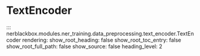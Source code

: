 # TextEncoder
::: nerblackbox.modules.ner_training.data_preprocessing.text_encoder.TextEncoder
    rendering:
        show_root_heading: false
        show_root_toc_entry: false
        show_root_full_path: false
        show_source: false
        heading_level: 2
